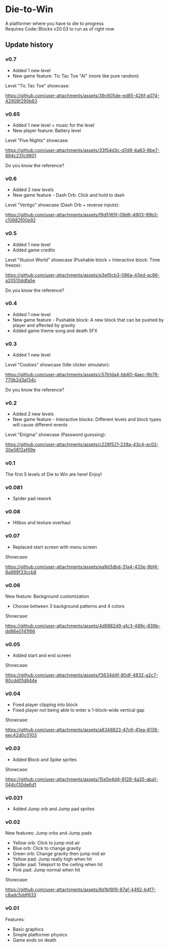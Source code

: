 # Die-to-Win
A platformer where you have to die to progress  
Requires Code::Blocks v20.03 to run as of right now

## Update history
### v0.7
- Added 1 new level
- New game feature: Tic Tac Toe "AI" (more like pure random)

Level "Tic Tac Toe" showcase:

https://github.com/user-attachments/assets/39c605de-ed85-426f-a074-42908f290b63

### v0.65
- Added 1 new level + music for the level
- New player feature: Battery level

Level "Five Nights" showcase:

https://github.com/user-attachments/assets/33f54d3c-d7d9-4a63-8be7-884c231c9601

Do you know the reference?

### v0.6
- Added 2 new levels
- New game feature - Dash Orb: Click and hold to dash

Level "Vertigo" showcase (Dash Orb + reverse inputs):

https://github.com/user-attachments/assets/f9d5165f-09d6-4903-99b3-c10682f00e92

### v0.5
- Added 1 new level
- Added game credits
  
Level "Illusion World" showcase (Pushable block + Interactive block: Time freeze):

https://github.com/user-attachments/assets/e3ef0cb3-086a-43ed-ac86-a20510ddfa5e

Do you know the reference?

### v0.4
- Added 1 new level
- New game feature - Pushable block: A new block that can be pushed by player and affected by gravity
- Added game theme song and death SFX

### v0.3
- Added 1 new level

Level "Cookies" showcase (Idle clicker simulator):

https://github.com/user-attachments/assets/c57b1da4-bb60-4aec-9b76-770b2d3a134c

Do you know the reference?

### v0.2
- Added 2 new levels
- New game feature - Interactive blocks: Different levels and block types will cause different events

Level "Enigma" showcase (Password guessing):

https://github.com/user-attachments/assets/c228f521-228a-43c4-ac02-30e5812af69e

### v0.1
The first 5 levels of Die to Win are here! Enjoy!

### v0.081
- Spider pad rework

### v0.08
- Hitbox and texture overhaul

### v0.07
- Replaced start screen with menu screen

Showcase:

https://github.com/user-attachments/assets/ea9d3dbd-31a4-433e-9bf4-8a989f33ccb8

### v0.06
New feature: Background customization
- Choose between 3 background patterns and 4 colors
  
Showcase:

https://github.com/user-attachments/assets/4d9882d9-a1c3-489c-839b-dd86e0141f66

### v0.05
- Added start and end screen

Showcase:

https://github.com/user-attachments/assets/f3634d4f-80df-4832-a2c7-80cdd01d844e

### v0.04
- Fixed player clipping into block
- Fixed player not being able to enter a 1-block-wide vertical gap
  
Showcase:

https://github.com/user-attachments/assets/a8348823-47c6-41ea-8138-eec42d0c0103

### v0.03
- Added Block and Spike sprites

Showcase:

https://github.com/user-attachments/assets/15e5e4d4-8128-4a35-aba1-044cf30de6d1

### v0.021
- Added Jump orb and Jump pad sprites

### v0.02
New features: Jump orbs and Jump pads
- Yellow orb: Click to jump mid air
- Blue orb: Click to change gravity
- Green orb: Change gravity then jump mid air
- Yellow pad: Jump really high when hit
- Spider pad: Teleport to the ceiling when hit
- Pink pad: Jump normal when hit
  
Showcase:

https://github.com/user-attachments/assets/8d1bf8f6-87af-4492-b4f7-c6adc5ddf833

### v0.01
Features:
- Basic graphics
- Simple platformer physics
- Game ends on death
